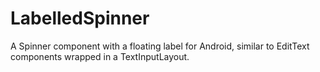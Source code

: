 # LabelledSpinner
A Spinner component with a floating label for Android, similar to EditText components wrapped in a TextInputLayout.
